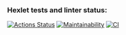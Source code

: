 ### Hexlet tests and linter status:
[![Actions Status](https://github.com/justpwned/python-project-lvl1/workflows/hexlet-check/badge.svg)](https://github.com/justpwned/python-project-lvl1/actions)
[![Maintainability](https://api.codeclimate.com/v1/badges/a99a88d28ad37a79dbf6/maintainability)](https://codeclimate.com/github/codeclimate/codeclimate/maintainability)
[![CI](https://github.com/justpwned/python-project-lvl1/actions/workflows/ci.yml/badge.svg)](https://github.com/justpwned/python-project-lvl1/actions/workflows/ci.yml)
